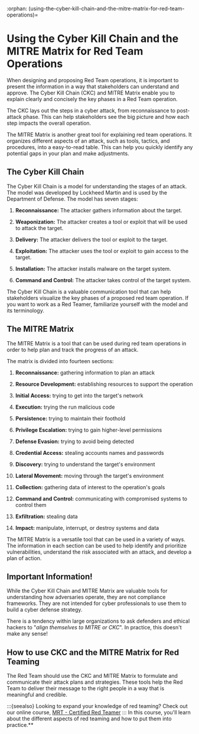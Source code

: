 :orphan:
(using-the-cyber-kill-chain-and-the-mitre-matrix-for-red-team-operations)=

# Using the Cyber Kill Chain and the MITRE Matrix for Red Team Operations

When designing and proposing Red Team operations, it is important to present the information in a way that stakeholders can understand and approve. The Cyber Kill Chain (CKC) and MITRE Matrix enable you to explain clearly and concisely the key phases in a Red Team operation.

The CKC lays out the steps in a cyber attack, from reconnaissance to post-attack phase. This can help stakeholders see the big picture and how each step impacts the overall operation.

The MITRE Matrix is another great tool for explaining red team operations. It organizes different aspects of an attack, such as tools, tactics, and procedures, into a easy-to-read table. This can help you quickly identify any potential gaps in your plan and make adjustments.

## The Cyber Kill Chain

The Cyber Kill Chain is a model for understanding the stages of an attack. The model was developed by Lockheed Martin and is used by the Department of Defense. The model has seven stages:

1. **Reconnaissance:** The attacker gathers information about the target.

2. **Weaponization:** The attacker creates a tool or exploit that will be used to attack the target.

3. **Delivery:** The attacker delivers the tool or exploit to the target.

4. **Exploitation:** The attacker uses the tool or exploit to gain access to the target.

5. **Installation:** The attacker installs malware on the target system.

6. **Command and Control:** The attacker takes control of the target system.

The Cyber Kill Chain is a valuable communication tool that can help stakeholders visualize the key phases of a proposed red team operation. If you want to work as a Red Teamer, familiarize yourself with the model and its terminology.

## The MITRE Matrix

The MITRE Matrix is a tool that can be used during red team operations in order to help plan and track the progress of an attack.

The matrix is divided into fourteen sections:

1. **Reconnaissance:** gathering information to plan an attack

2. **Resource Development:** establishing resources to support the operation

3. **Initial Access:** trying to get into the target's network

4. **Execution:** trying the run malicious code

5. **Persistence:** trying to maintain their foothold

6. **Privilege Escalation:** trying to gain higher-level permissions

7. **Defense Evasion:** trying to avoid being detected

8. **Credential Access:** stealing accounts names and passwords

9. **Discovery:** trying to understand the target's environment

10. **Lateral Movement:** moving through the target's environment

11. **Collection:** gathering data of interest to the operation's goals

12. **Command and Control:** communicating with compromised systems to control them

13. **Exfiltration:** stealing data

14. **Impact:** manipulate, interrupt, or destroy systems and data

The MITRE Matrix is a versatile tool that can be used in a variety of ways. The information in each section can be used to help identify and prioritize vulnerabilities, understand the risk associated with an attack, and develop a plan of action.

## Important Information!

While the Cyber Kill Chain and MITRE Matrix are valuable tools for understanding how adversaries operate, they are not compliance frameworks. They are not intended for cyber professionals to use them to build a cyber defense strategy.

There is a tendency within large organizations to ask defenders and ethical hackers to "_align themselves to MITRE or CKC_". In practice, this doesn't make any sense!

## How to use CKC and the MITRE Matrix for Red Teaming

The Red Team should use the CKC and MITRE Matrix to formulate and communicate their attack plans and strategies. These tools help the Red Team to deliver their message to the right people in a way that is meaningful and credible.

:::{seealso}
Looking to expand your knowledge of red teaming? Check out our online course, [MRT - Certified Red Teamer](https://www.mosse-institute.com/certifications/mrt-certified-red-teamer.html)
::: In this course, you'll learn about the different aspects of red teaming and how to put them into practice.**
